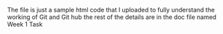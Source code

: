 The file is just a sample html code that I uploaded to fully understand the working of Git and Git hub the rest of the details are in the doc file named Week 1 Task
